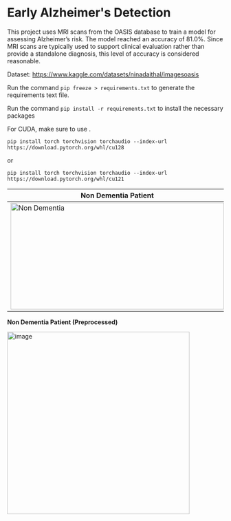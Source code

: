 # Early Alzheimer's Detection

This project uses MRI scans from the OASIS database to train a model for assessing Alzheimer’s risk. The model reached an accuracy of 81.0%. Since MRI scans are typically used to support clinical evaluation rather than provide a standalone diagnosis, this level of accuracy is considered reasonable.

Dataset: https://www.kaggle.com/datasets/ninadaithal/imagesoasis

Run the command `pip freeze > requirements.txt` to generate the requirements text file.

Run the command `pip install -r requirements.txt` to install the necessary packages


For CUDA, make sure to use .

`pip install torch torchvision torchaudio --index-url https://download.pytorch.org/whl/cu128`

or

`pip install torch torchvision torchaudio --index-url https://download.pytorch.org/whl/cu121`

| **Non Dementia Patient** | **Dementia Patient**|
|----------------------|------------------|
| <img width="496" height="248" alt="Non Dementia" src="https://github.com/user-attachments/assets/7b3af35e-087a-445c-a63b-f6bf546693a0" /> | <img width="496" height="248" alt="Dementia" src="https://github.com/user-attachments/assets/b146a92d-d0db-4be7-9c6d-39f0e317b0c7" /> |



**Non Dementia Patient (Preprocessed)**

<img width="424" height="424" alt="image" src="https://github.com/user-attachments/assets/788056f9-692a-43f1-b860-1372d6256fd5" />
